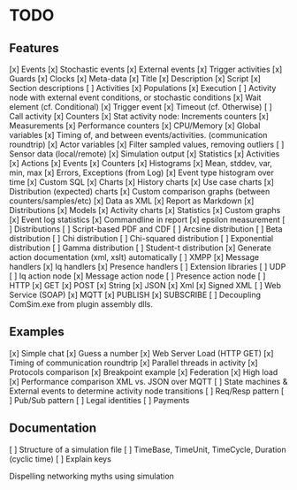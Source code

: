 TODO
========

Features
-------------

[x] Events
	[x] Stochastic events
	[x] External events
	[x] Trigger activities
	[x] Guards
	[x] Clocks
[x] Meta-data
	[x] Title
	[x] Description
	[x] Script
	[x] Section descriptions
[ ] Activities
	[x] Populations
	[x] Execution
	[ ] Activity node with external event conditions, or stochastic conditions
		[x] Wait element (cf. Conditional)
		[x] Trigger event
		[x] Timeout (cf. Otherwise)
		[ ] Call activity
	[x] Counters
	[x] Stat activity node: Increments counters
	[x] Measurements
	[x] Performance counters
	[x] CPU/Memory
	[x] Global variables
	[x] Timing of, and between events/activities. (communication roundtrip)
	[x] Actor variables
	[x] Filter sampled values, removing outliers
	[ ]	Sensor data (local/remote)
[x] Simulation output
	[x] Statistics
		[x] Activities
		[x] Actions
		[x] Events
		[x] Counters
		[x] Histograms
		[x] Mean, stddev, var, min, max
		[x] Errors, Exceptions (from Log)
		[x] Event type histogram over time
		[x] Custom SQL
	[x] Charts
		[x] History charts
		[x] Use case charts
		[x] Distribution (expected) charts
		[x] Custom comparison graphs (between counters/samples/etc)
	[x] Data as XML
	[x] Report as Markdown
		[x] Distributions
		[x] Models
		[x] Activity charts
		[x] Statistics
		[x] Custom graphs
		[x] Event log statistics
	[x] Commandline in report
	[x] epsilon measurement
[ ] Distributions
	[ ] Script-based PDF and CDF
	[ ] Arcsine distribution
	[ ] Beta distribution
	[ ] Chi distribution
	[ ] Chi-squared distribution
	[ ] Exponential distribution
	[ ] Gamma distribution
	[ ] Student-t distribution
[x] Generate action documentation (xml, xslt) automatically
[ ] XMPP
	[x] Message handlers
	[x] Iq handlers
	[x] Presence handlers
	[ ] Extension libraries
	[ ] UDP
	[ ] Iq action node
	[x] Message action node
	[ ] Presence action node
[ ] HTTP
	[x] GET
	[x] POST
		[x] String
		[x] JSON
		[x] Xml
		[x] Signed XML
	[ ] Web Service (SOAP)
[x] MQTT
	[x] PUBLISH
	[x] SUBSCRIBE
[ ] Decoupling ComSim.exe from plugin assembly dlls.

Examples
--------------

[x] Simple chat
[x] Guess a number
[x] Web Server Load (HTTP GET)
[x] Timing of communication roundtrip
[x] Parallel threads in activity
[x] Protocols comparison
[x] Breakpoint example
[x] Federation
[x] High load
[x] Performance comparison XML vs. JSON over MQTT
[ ] State machines & External events to determine activity node transitions
[ ] Req/Resp pattern
[ ] Pub/Sub pattern
[ ] Legal identities
[ ] Payments

Documentation
--------------------

[ ] Structure of a simulation file
[ ] TimeBase, TimeUnit, TimeCycle, Duration (cyclic time)
[ ] Explain keys

Dispelling networking myths using simulation
